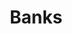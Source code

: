 ---
title: Banks
slug: banks
excerpt: Banks is a simple magazine theme that is void of sidebars, so you're content is always center stage.
platform: WordPress
group: beans
order: 3
demo_url: https://wp.smokeyfro.com/banks/
repo_url: https://github.com/ThemeButler/tbr-banks
requirements: WordPress 4.x
type: Blog
release_date: July, 2015
thumb: /media/themes/banks-thumb.jpg
image: /media/themes/banks-full.jpg
download_theme: "https://github.com/smokeyfro/sf-files/raw/master/sf-banks.zip"
download_source: "https://github.com/smokeyfro/sf-files/raw/master/sf-banks-source.zip"
gallery:
- /media/themes/banks-1-frontpage.jpg
- /media/themes/banks-2-blog-single.jpg
- /media/themes/banks-3-page.jpg
- /media/themes/banks-4-search-results.jpg
- /media/themes/banks-5-404.jpg
- /media/themes/banks-6-sidebar-left.jpg
- /media/themes/banks-7-sidebar-right.jpg
- /media/themes/banks-8-double-sidebar-left.jpg
- /media/themes/banks-9-typography.jpg
searchTerms: wordpress, themes, beans
---